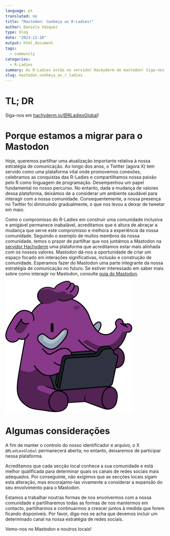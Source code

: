 ```yaml
---
language: pt
translated: no
title: "Mastodon: Conheça as R-Ladies!"
author: Daniela Vázquez
type: blog
date: "2023-11-10"
output: html_document
tags:
  - community
categories:
  - R-Ladies
summary: As R-Ladies estão no servidor Hackyderm de mastodon! Siga-nos em [hachyderm.io/@RLadiesGlobal](https://hachyderm.io/@RLadiesGlobal)!
slug: mastodon_conheça_as_r_ladies
---
```


# TL; DR

Siga-nos em [hachyderm.io/@RLadiesGlobal](https://hachyderm.io/@RLadiesGlobal)!

# Porque estamos a migrar para o Mastodon

Hoje, queremos partilhar uma atualização importante relativa à nossa estratégia de comunicação.
Ao longo dos anos, o Twitter (agora X) tem servido como uma plataforma vital onde promovemos conexões, celebramos as conquistas das R-Ladies e compartilhamos nossa paixão pelo R como linguagem de programação.
Desempenhou um papel fundamental no nosso percurso.
No entanto, dada a mudança de valores dessa plataforma, deixámos de a considerar um ambiente saudável para interagir com a nossa comunidade.
Consequentemente, a nossa presença no Twitter foi diminuindo gradualmente, o que nos levou a deixar de tweetar em maio.

Como o compromisso do R-Ladies em construir uma comunidade inclusiva e amigável permanece inabalável, acreditamos que é altura de abraçar a mudança que serve este compromisso e melhora a experiência da nossa comunidade.
Seguindo o exemplo de muitos membros da nossa comunidade, temos o prazer de partilhar que nos juntámos a Mastodon na [servidor Hachyderm](https://hachyderm.io/about) uma plataforma que acreditamos estar mais alinhada com os nossos valores.
Mastodon dá-nos a oportunidade de criar um espaço focado em interações significativas, inclusão e construção de comunidade.
Esperamos fazer do Mastodon uma parte integrante da nossa estratégia de comunicação no futuro.
Se estiver interessado em saber mais sobre como interagir no Mastodon, consulte [guia do Mastodon](https://github.com/joyeusenoelle/GuideToMastodon).

![Elefante Mastodon em roxo R-Ladies](elephant_ui_working.png)

# Algumas considerações

A fim de manter o controlo do nosso identificador e arquivo, o X `@RLadiesGlobal` permanecerá aberta; no entanto, deixaremos de participar nessa plataforma.

Acreditamos que cada secção local conhece a sua comunidade e está melhor qualificada para determinar quais os canais de redes sociais mais adequados.
Por conseguinte, não exigimos que as secções locais sigam esta alteração, mas encorajamo-las vivamente a considerar a expansão do seu envolvimento para o Mastodon.

Estamos a trabalhar noutras formas de nos envolvermos com a nossa comunidade e partilharemos todas as formas de nos mantermos em contacto, partilharmos e continuarmos a crescer juntos à medida que forem ficando disponíveis.
Por favor, diga-nos se acha que devemos incluir um determinado canal na nossa estratégia de redes sociais.

Vemo-nos no Mastodon e noutros locais!
